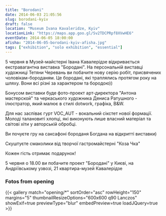 ```yaml
---
title: "Borodani"
date: 2014-06-03 21:05:56
slug: borodani-kyiv
draft: false
location: "Museum Ivana Kavaleridze, Kyiv"
locationLink: "https://maps.app.goo.gl/Sv2TDCPRpf8XVwHE6"
eventDate: 2014-06-05 18:00:00
afisha: "2014-06-05-borodani-kyiv-afisha.jpg"
tags: ["exhibition", "solo exhibition", "essential"]
---
```


5 червня в Музей-майстерні Івана Кавалерідзе відкривається екстравагантна виставка "Бородані".
На персональній виставці художниці Тетяни Черевань ви побачите нову серію робіт, присвячених чоловікам-бороданям. Це бородані, які траплялись протягом року на шляху. Вони всі різні за характером та бородою))

Бонусом виставки буде фото-проект арт-директора "Антона мастерской"
та черкаського художника Дениса Ратушного - ілюстратор, який малює в стилі dotwork, графіка, B&W.

 Для нас заспіває гурт VOC_AUT - вокальний сікстет нової формації. Молоді талановиті хлопці, які виконують лише власний матеріал та світові хіти у авторській обробці.

Ви почуєте гру на саксафоні бороданя Богдана  на відкритті виставки)

Скуштуєте смаколики від творчої гастромайстерні "Коза Чка"

Кожен гість отримає подарунок! 


5 червня о 18.00 ви побачите проект "Бородані" у Києві, на Андріївському узвозі, 21
квартира-музей Кавалерідзе

### Fotos from opening

{{< gallery match="opening/*" sortOrder="asc" rowHeight="150" margins="5" thumbnailResizeOptions="600x600 q90 Lanczos" showExif=true previewType="blur" embedPreview=true loadJQuery=true >}}
